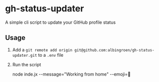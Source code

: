 # gh-status-updater

A simple cli script to update your GitHub profile status

## Usage

1. Add a `git remote add origin git@github.com:albingroen/gh-status-updater.git` to a `.env` file

2. Run the script

    node inde.jx --message="Working from home" --emoji=🏡